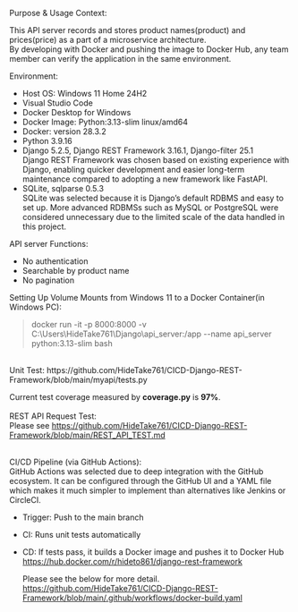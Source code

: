 Purpose & Usage Context:  

This API server records and stores product names(product) and prices(price) as a part of a microservice architecture.  
By developing with Docker and pushing the image to Docker Hub, any team member can verify the application in the same environment.

Environment:
- Host OS: Windows 11 Home 24H2  
- Visual Studio Code  
- Docker Desktop for Windows  
- Docker Image: Python:3.13-slim linux/amd64  
- Docker: version 28.3.2  
- Python 3.9.16  
- Django 5.2.5, Django REST Framework 3.16.1, Django-filter 25.1  
Django REST Framework was chosen based on existing experience with Django, enabling quicker development and easier long-term maintenance compared to adopting a new framework like FastAPI.
- SQLite, sqlparse 0.5.3  
SQLite was selected because it is Django’s default RDBMS and easy to set up. More advanced RDBMSs such as MySQL or PostgreSQL were considered unnecessary due to the limited scale of the data handled in this project.

API server Functions:
- No authentication
- Searchable by product name
- No pagination

Setting Up Volume Mounts from Windows 11 to a Docker Container(in Windows PC):

>docker run -it -p 8000:8000 -v C:\Users\HideTake761\Django\api_server:/app --name api_server python:3.13-slim bash
<br>
Unit Test: 
https://github.com/HideTake761/CICD-Django-REST-Framework/blob/main/myapi/tests.py
  
Current test coverage measured by **coverage.py** is **97%**.
<br>
<br>
REST API Request Test:<br>
Please see https://github.com/HideTake761/CICD-Django-REST-Framework/blob/main/REST_API_TEST.md
<br>
<br>
  
CI/CD Pipeline (via GitHub Actions):  
GitHub Actions was selected due to deep integration with the GitHub ecosystem. It can be configured through the GitHub UI and a YAML file which makes it much simpler to implement than alternatives like Jenkins or CircleCI.
- Trigger: Push to the main branch
- CI: Runs unit tests automatically
- CD: If tests pass, it builds a Docker image and pushes it to Docker Hub  
https://hub.docker.com/r/hideto861/django-rest-framework

   Please see the below for more detail.<br>
   https://github.com/HideTake761/CICD-Django-REST-Framework/blob/main/.github/workflows/docker-build.yaml 



